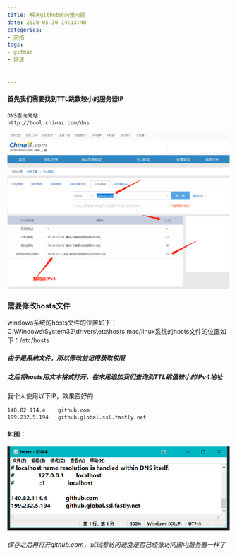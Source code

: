 ```yaml
---
title: 解决github访问慢问题
date: 2020-05-30 14:13:40
categories:
- 网络
tags:
- github
- 网速


---
```




#### 首先我们需要找到TTL跳数较小的服务器IP

```http
DNS查询网站:
http://tool.chinaz.com/dns
```
![在这里插入图片描述](%E8%A7%A3%E5%86%B3github%E8%AE%BF%E9%97%AE%E6%85%A2%E9%97%AE%E9%A2%98/20200327115419324.png)

### 需要修改hosts文件
windows系统的hosts文件的位置如下：C:\Windows\System32\drivers\etc\hosts
mac/linux系统的hosts文件的位置如下：/etc/hosts

##### 由于是系统文件，所以修改前记得获取权限
##### 之后将hosts用文本格式打开，在末尾追加我们查询到TTL跳值较小的IPv4地址
我个人使用以下IP，效果蛮好的
```
140.82.114.4	github.com
199.232.5.194	github.global.ssl.fastly.net
```
#### 如图：

![在这里插入图片描述](%E8%A7%A3%E5%86%B3github%E8%AE%BF%E9%97%AE%E6%85%A2%E9%97%AE%E9%A2%98/20200327114700595.png)

###### 保存之后再打开github.com，试试看访问速度是否已经像访问国内服务器一样了
